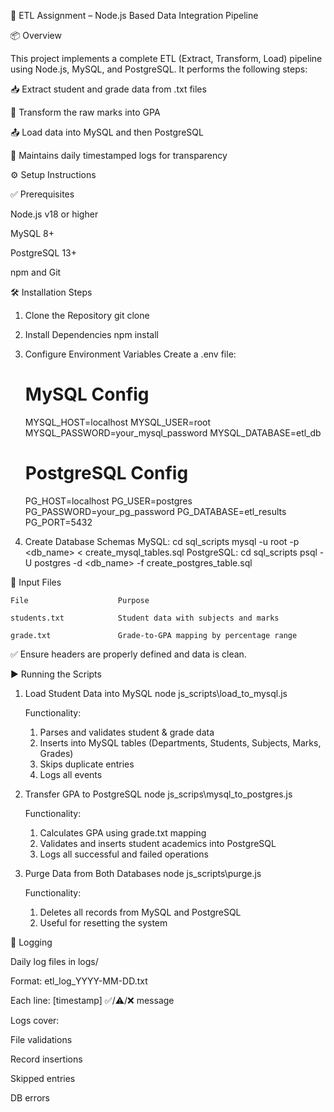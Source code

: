 🧪 ETL Assignment – Node.js Based Data Integration Pipeline

📦 Overview

This project implements a complete ETL (Extract, Transform, Load) pipeline using Node.js, MySQL, and PostgreSQL. It performs the following steps:

📥 Extract student and grade data from .txt files

🔄 Transform the raw marks into GPA

📤 Load data into MySQL and then PostgreSQL

🧾 Maintains daily timestamped logs for transparency

⚙️ Setup Instructions

✅ Prerequisites

Node.js v18 or higher

MySQL 8+

PostgreSQL 13+

npm and Git

🛠 Installation Steps

1. Clone the Repository
   git clone <your-repo-url>

2. Install Dependencies
   npm install

3. Configure Environment Variables
   Create a .env file:
    # MySQL Config
    MYSQL_HOST=localhost
    MYSQL_USER=root
    MYSQL_PASSWORD=your_mysql_password
    MYSQL_DATABASE=etl_db

    # PostgreSQL Config
    PG_HOST=localhost
    PG_USER=postgres
    PG_PASSWORD=your_pg_password
    PG_DATABASE=etl_results
    PG_PORT=5432

4. Create Database Schemas
   MySQL:
     cd sql_scripts
     mysql -u root -p <db_name> < create_mysql_tables.sql
   PostgreSQL:
     cd sql_scripts
     psql -U postgres -d <db_name> -f create_postgres_table.sql


📄 Input Files

    File                    Purpose

    students.txt            Student data with subjects and marks

    grade.txt               Grade-to-GPA mapping by percentage range

✅ Ensure headers are properly defined and data is clean.

▶️ Running the Scripts

1. Load Student Data into MySQL
   node js_scripts\load_to_mysql.js

   Functionality:
   1. Parses and validates student & grade data
   2. Inserts into MySQL tables (Departments, Students, Subjects, Marks, Grades)
   3. Skips duplicate entries
   4. Logs all events

2. Transfer GPA to PostgreSQL
   node js_scrips\mysql_to_postgres.js

   Functionality:
   1. Calculates GPA using grade.txt mapping
   2. Validates and inserts student academics into PostgreSQL
   3. Logs all successful and failed operations

3. Purge Data from Both Databases
   node js_scripts\purge.js

   Functionality:
   1. Deletes all records from MySQL and PostgreSQL
   2. Useful for resetting the system

📝 Logging

   Daily log files in logs/

   Format: etl_log_YYYY-MM-DD.txt

   Each line: [timestamp] ✅/⚠️/❌ message

   Logs cover:

   File validations

   Record insertions

   Skipped entries

   DB errors
